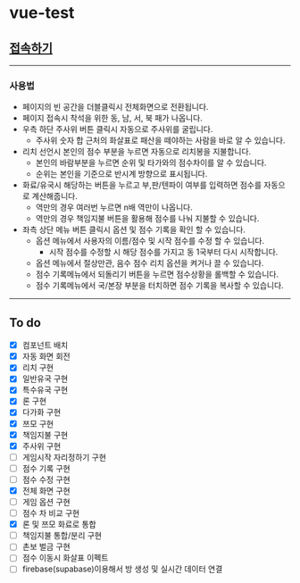 # vue-test


## [접속하기](https://he1fire.github.io/vue-test)
---

### 사용법
- 페이지의 빈 공간을 더블클릭시 전체화면으로 전환됩니다.
- 페이지 접속시 착석을 위한 동, 남, 서, 북 패가 나옵니다.
- 우측 하단 주사위 버튼 클릭시 자동으로 주사위를 굴립니다.
    - 주사위 숫자 합 근처의 화살표로 패산을 떼야하는 사람을 바로 알 수 있습니다.
- 리치 선언시 본인의 점수 부분을 누르면 자동으로 리치봉을 지불합니다.
    - 본인의 바람부분을 누르면 순위 및 타가와의 점수차이를 알 수 있습니다.
    - 순위는 본인을 기준으로 반시계 방향으로 표시됩니다.
- 화료/유국시 해당하는 버튼을 누르고 부,판/텐파이 여부를 입력하면 점수를 자동으로 계산해줍니다.
    - 역만의 경우 여러번 누르면 n배 역만이 나옵니다.
    - 역만의 경우 책임지불 버튼을 활용해 점수를 나눠 지불할 수 있습니다.
- 좌측 상단 메뉴 버튼 클릭시 옵션 및 점수 기록을 확인 할 수 있습니다.
    - 옵션 메뉴에서 사용자의 이름/점수 및 시작 점수를 수정 할 수 있습니다.
        - 시작 점수를 수정할 시 해당 점수를 가지고 동 1국부터 다시 시작합니다.
    - 옵션 메뉴에서 절상만관, 음수 점수 리치 옵션을 켜거나 끌 수 있습니다.
    - 점수 기록메뉴에서 되돌리기 버튼을 누르면 점수상황을 롤백할 수 있습니다.
    - 점수 기록메뉴에서 국/본장 부분을 터치하면 점수 기록을 복사할 수 있습니다.
---
## To do
- [x] 컴포넌트 배치
- [x] 자동 화면 회전
- [x] 리치 구현
- [x] 일반유국 구현
- [x] 특수유국 구현
- [x] 론 구현
- [x] 다가화 구현
- [x] 쯔모 구현
- [x] 책임지불 구현
- [x] 주사위 구현
- [ ] 게임시작 자리정하기 구현
- [ ] 점수 기록 구현
- [ ] 점수 수정 구현
- [x] 전체 화면 구현
- [ ] 게임 옵션 구현
- [ ] 점수 차 비교 구현
- [x] 론 및 쯔모 화료로 통합
- [ ] 책임지불 통합/분리 구현
- [ ] 촌보 벌금 구현
- [ ] 점수 이동시 화살표 이펙트
- [ ] firebase(supabase)이용해서 방 생성 및 실시간 데이터 연결